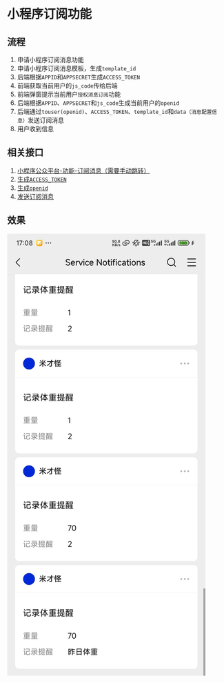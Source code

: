# 小程序订阅功能

## 流程
1. 申请小程序订阅消息功能
2. 申请小程序订阅消息模板，生成`template_id`
3. 后端根据`APPID`和`APPSECRET`生成`ACCESS_TOKEN`
4. 前端获取当前用户的`js_code`传给后端
5. 前端弹窗提示当前用户`授权消息订阅`功能
6. 后端根据`APPID`、`APPSECRET`和`js_code`生成当前用户的`openid`
7. 后端通过`touser(openid)`、`ACCESS_TOKEN`、`template_id`和`data（消息配置信息）`发送订阅消息
8. 用户收到信息

## 相关接口
1. [小程序公众平台-功能-订阅消息（需要手动跳转）](https://mp.weixin.qq.com/)
2. [生成`ACCESS_TOKEN`](https://developers.weixin.qq.com/miniprogram/dev/OpenApiDoc/mp-access-token/getAccessToken.html)
3. [生成`openid`](https://developers.weixin.qq.com/miniprogram/dev/OpenApiDoc/user-login/code2Session.html)
4. [发送订阅消息](https://developers.weixin.qq.com/miniprogram/dev/OpenApiDoc/mp-message-management/subscribe-message/sendMessage.html)

## 效果
![接收消息](image.png)
